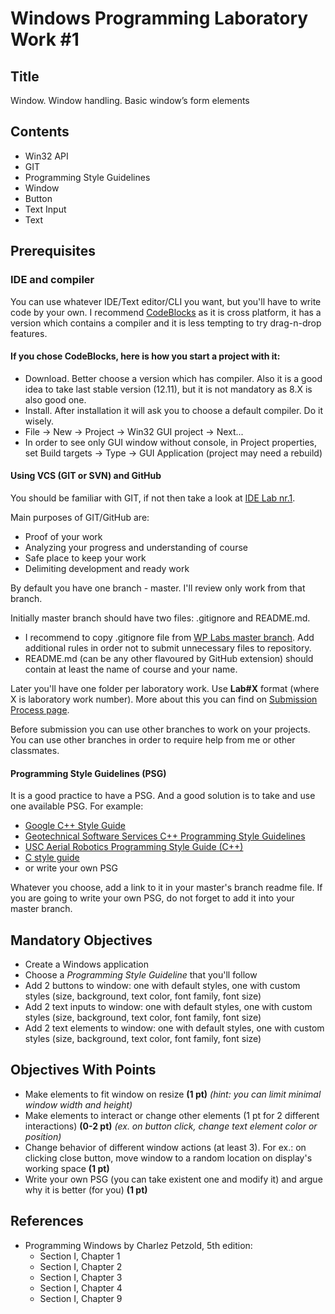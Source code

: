 # Windows Programming Laboratory Work #1

## Title
Window. Window handling. Basic window’s form elements

## Contents
* Win32 API
* GIT
* Programming Style Guidelines
* Window
* Button
* Text Input
* Text

## Prerequisites

### IDE and compiler
You can use whatever IDE/Text editor/CLI you want, but you'll have to write code by your own.
I recommend [CodeBlocks](http://www.codeblocks.org/) as it is cross platform, it has a version which contains a compiler and it is less tempting to try drag-n-drop features.

#### If you chose CodeBlocks, here is how you start a project with it:
* Download. Better choose a version which has compiler. Also it is a good idea to take last stable version (12.11), but it is not mandatory as 8.X is also good one.
* Install. After installation it will ask you to choose a default compiler. Do it wisely.
* File -> New -> Project -> Win32 GUI project -> Next...
* In order to see only GUI window without console, in Project properties, set Build targets -> Type -> GUI Application (project may need a rebuild)

#### Using VCS (GIT or SVN) and GitHub
You should be familiar with GIT, if not then take a look at [IDE Lab nr.1](https://github.com/TUM-FAF/IDE/blob/master/MIDPS_LAB_1.md).

Main purposes of GIT/GitHub are:
* Proof of your work
* Analyzing your progress and understanding of course
* Safe place to keep your work
* Delimiting development and ready work

By default you have one branch - master. I'll review only work from that branch.

Initially master branch should have two files: .gitignore and README.md.
* I recommend to copy .gitignore file from [WP Labs master branch](https://github.com/TUM-FAF/WP). Add additional rules in order not to submit unnecessary files to repository.
* README.md (can be any other flavoured by GitHub extension) should contain at least the name of course and your name.

Later you'll have one folder per laboratory work. Use **Lab#X** format (where X is laboratory work number). More about this you can find on [Submission Process page](https://github.com/TUM-FAF/WP/wiki/Submission-Process).

Before submission you can use other branches to work on your projects. You can use other branches in order to require help from me or other classmates.

#### Programming Style Guidelines (PSG)
It is a good practice to have a PSG. And a good solution is to take and use one available PSG.
For example:
* [Google C++ Style Guide](http://google-styleguide.googlecode.com/svn/trunk/cppguide.xml)
* [Geotechnical Software Services C++ Programming Style Guidelines](http://geosoft.no/development/cppstyle.html)
* [USC Aerial Robotics Programming Style Guide (C++)](https://github.com/uscrs-art/uscrs-art/wiki)
* [C style guide](https://github.com/nickbjohnson4224/rhombus/wiki/C-style-guide)
* or write your own PSG

Whatever you choose, add a link to it in your master's branch readme file.
If you are going to write your own PSG, do not forget to add it into your master branch.

## Mandatory Objectives
* Create a Windows application
* Choose a _Programming Style Guideline_ that you'll follow
* Add 2 buttons to window: one with default styles, one with custom styles (size, background, text color, font family, font size)
* Add 2 text inputs to window: one with default styles, one with custom styles (size, background, text color, font family, font size)
* Add 2 text elements to window: one with default styles, one with custom styles (size, background, text color, font family, font size)

## Objectives With Points
* Make elements to fit window on resize **(1 pt)**
_(hint: you can limit minimal window width and height)_
* Make elements to interact or change other elements (1 pt for 2 different interactions) **(0-2 pt)** _(ex. on button click, change text element color or position)_
* Change behavior of different window actions (at least 3). For ex.: on clicking close button, move window to a random location on display's working space **(1 pt)**
* Write your own PSG (you can take existent one and modify it) and argue why it is better (for you) **(1 pt)**

## References
* Programming Windows by Charlez Petzold, 5th edition:
  * Section I, Chapter 1
  * Section I, Chapter 2
  * Section I, Chapter 3
  * Section I, Chapter 4
  * Section I, Chapter 9

